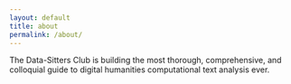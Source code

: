 ```yaml
---
layout: default
title: about
permalink: /about/
---
```


The Data-Sitters Club is building the most thorough, comprehensive, and colloquial guide to digital humanities computational text analysis ever.
